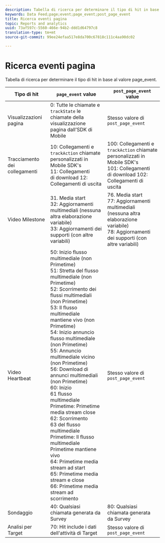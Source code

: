 ```yaml
---
description: Tabella di ricerca per determinare il tipo di hit in base al valore page_event.
keywords: Data Feed;page;event;page_event;post_page_event
title: Ricerca eventi pagina
topic: Reports and analytics
uuid: 73af597c-5560-466e-94b2-ddd1d64797c8
translation-type: tm+mt
source-git-commit: 99ee24efaa517e8da700c67818c111c4aa90dc02

---
```



# Ricerca eventi pagina

Tabella di ricerca per determinare il tipo di hit in base al valore page_event.

| Tipo di hit | `page_event` value | `post_page_event` value |
| --- | --- | --- |
| Visualizzazioni pagina | 0: Tutte le chiamate e `trackState` le chiamate della visualizzazione pagina dall’SDK di Mobile | Stesso valore di `post_page_event` |
| Tracciamento dei collegamenti | 10: Collegamenti e `trackAction` chiamate personalizzati in Mobile SDK&#39;s<br>11: Collegamenti<br>di download 12: Collegamenti di uscita | 100: Collegamenti e `trackAction` chiamate personalizzati in Mobile SDK&#39;s<br>101: Collegamenti<br>di download 102: Collegamenti di uscita |
| Video Milestone | 31. Media start<br>32: Aggiornamenti multimediali (nessuna altra elaborazione variabile)<br>33: Aggiornamenti dei supporti (con altre variabili) | 76. Media start<br>77: Aggiornamenti multimediali (nessuna altra elaborazione variabile)<br>78: Aggiornamenti dei supporti (con altre variabili) |
| Video Heartbeat | 50: Inizio flusso multimediale (non Primetime)<br>51: Stretta del flusso multimediale (non Primetime)<br>52: Scorrimento dei flussi multimediali (non Primetime)<br>53: Il flusso multimediale mantiene vivo (non Primetime)<br>54: Inizio annuncio flusso multimediale (non Primetime)<br>55: Annuncio multimediale vicino (non Primetime)<br>56: Download di annunci multimediali (non Primetime)<br>60: Inizio<br>61 flusso multimediale Primetime: Primetime media stream close<br>62: Scorrimento<br>63 del flusso multimediale Primetime: Il flusso multimediale Primetime mantiene vivo<br>64: Primetime media stream ad start<br>65: Primetime media stream e close<br>66: Primetime media stream ad scorrimento | Stesso valore di `post_page_event` |
| Sondaggio | 40: Qualsiasi chiamata generata da Survey | 80: Qualsiasi chiamata generata da Survey |
| Analisi per Target | 70: Hit include i dati dell&#39;attività di Target | Stesso valore di `post_page_event` |
